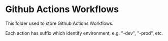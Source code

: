 # Github Actions Workflows

This folder used to store Github Actions Workflows.

Each action has suffix which identify environment, e.g. "-dev", "-prod", etc.
